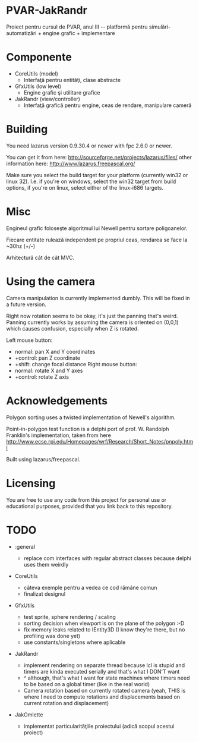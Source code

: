 PVAR-JakRandr
=============

Proiect pentru cursul de PVAR, anul III -- platformă pentru simulări-automatizări + engine grafic + implementare

Componente
==========

* CoreUtils (model)
    - Interfaţă pentru entităţi, clase abstracte
* GfxUtils (low level)
    - Engine grafic şi utilitare grafice
* JakRandr (view/controller)
    - Interfaţă grafică pentru engine, ceas de rendare, manipulare cameră

Building
========

You need lazarus version 0.9.30.4 or newer with fpc 2.6.0 or newer.

You can get it from here:
http://sourceforge.net/projects/lazarus/files/
other information here:
http://www.lazarus.freepascal.org/

Make sure you select the build target for your platform (currently win32 or linux 32). I.e. if you're on windows, select the win32 target from build options, if you're on linux, select either of the linux-i686 targets.

Misc
====

Engineul grafic foloseşte algoritmul lui Newell pentru sortare poligoanelor.

Fiecare entitate rulează independent pe propriul ceas, rendarea se face la ~30hz (+/-)

Arhitectură cât de cât MVC.

Using the camera
================

Camera manipulation is currently implemented dumbly. This will be fixed in a future version.

Right now rotation seems to be okay, it's just the panning that's weird. Panning currently works by assuming the camera is oriented on (0,0,1) which causes confusion, especially when Z is rotated.

Left mouse button:
* normal:	pan X and Y coordinates
* +control:	pan Z coordinate
* +shift:	change focal distance
Right mouse button:
* normal:	rotate X and Y axes
* +control:	rotate Z axis

Acknowledgements
================

Polygon sorting uses a twisted implementation of Newell's algorithm.

Point-in-polygon test function is a delphi port of prof. W. Randolph Franklin's implementation, taken from here
http://www.ecse.rpi.edu/Homepages/wrf/Research/Short_Notes/pnpoly.html

Built using lazarus/freepascal.

Licensing
=========

You are free to use any code from this project for personal use or educational purposes,
provided that you link back to this repository.

TODO
====

* :general
    - replace com interfaces with regular abstract classes because delphi
      uses them weirdly

* CoreUtils
    - câteva exemple pentru a vedea ce cod rămâne comun
    - finalizat designul
* GfxUtils
    - test sprite, sphere rendering / scaling
    - sorting decision when viewport is on the plane of the polygon :-D
    - fix memory leaks related to IEntity3D (I know they're there, but no profiling was done yet)
    - use constants/singletons where aplicable
* JakRandr
    - implement rendering on separate thread because lcl is stupid and timers are kinda executed serially and that's what I DON'T want
    - ^ although, that's what I want for state machines where timers need to be based on a global timer (like in the real world)
    - Camera rotation based on currently rotated camera (yeah, THIS is where I need to compute rotations and displacements based on current rotation and displacement)
* JakOmlette
    - implementat particularităţiile proiectului (adică scopul acestui proiect)
